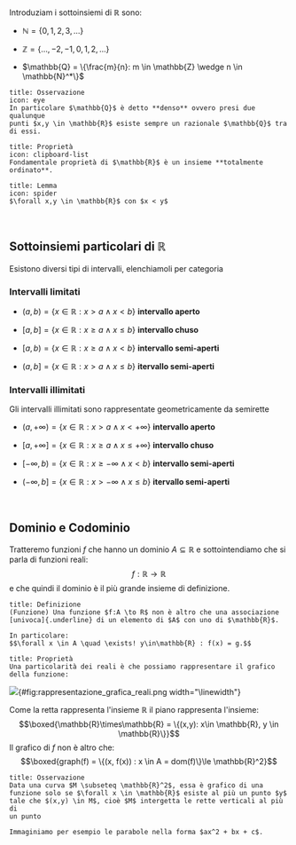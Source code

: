 Introduziam i sottoinsiemi di $\mathbb{R}$ sono:

-   $\mathbb{N} = \{0,1,2,3,\ldots\}$

-   $\mathbb{Z} = \{\ldots,-2,-1,0,1,2,\ldots\}$

-   $\mathbb{Q} = \{\frac{m}{n}: m \in \mathbb{Z} \wedge n \in \mathbb{N}^*\}$



```ad-quote
title: Osservazione
icon: eye
In particolare $\mathbb{Q}$ è detto **denso** ovvero presi due qualunque
punti $x,y \in \mathbb{R}$ esiste sempre un razionale $\mathbb{Q}$ tra
di essi.
```

```ad-note
title: Proprietà
icon: clipboard-list
Fondamentale proprietà di $\mathbb{R}$ è un insieme **totalmente
ordinato**.
```

```ad-note
title: Lemma
icon: spider
$\forall x,y \in \mathbb{R}$ con $x < y$
```



<div style="page-break-after: always; visibility:hidden">\pagebreak</div>

## Sottoinsiemi particolari di $\mathbb{R}$ 
Esistono diversi tipi di intervalli, elenchiamoli per categoria

### Intervalli limitati

-   $(a,b) = \{x \in \mathbb{R} : x>a \wedge x<b\}$ **intervallo aperto**

-   $[a,b] = \{x \in \mathbb{R} : x\ge a \wedge x\le b\}$ **intervallo
    chuso**

-   $[a,b) = \{x \in \mathbb{R} : x\ge a \wedge x<b\}$ **intervallo
    semi-aperti**

-   $(a,b] = \{x \in \mathbb{R} : x>a \wedge x\le b\}$ **itervallo
    semi-aperti**

### Intervalli illimitati

Gli intervalli illimitati sono rappresentate geometricamente da
semirette

-   $(a,+\infty) = \{x \in \mathbb{R} : x>a \wedge x<+\infty\}$
    **intervallo aperto**

-   $[a,+\infty] = \{x \in \mathbb{R} : x\ge a \wedge x\le +\infty\}$
    **intervallo chuso**

-   $[-\infty,b) = \{x \in \mathbb{R} : x\ge -\infty \wedge x<b\}$
    **intervallo semi-aperti**

-   $(-\infty,b] = \{x \in \mathbb{R} : x>-\infty \wedge x\le b\}$
    **itervallo semi-aperti**

<div style="page-break-after: always; visibility:hidden">\pagebreak</div>

## Dominio e Codominio
Tratteremo funzioni $f$ che hanno un dominio $A \subseteq \mathbb{R}$ e
sottointendiamo che si parla di funzioni reali:
$$f : \mathbb{R} \to \mathbb{R}$$ e che quindi il dominio è il più
grande insieme di definizione.

```ad-note
title: Definizione
(Funzione) Una funzione $f:A \to R$ non è altro che una associazione
[univoca]{.underline} di un elemento di $A$ con uno di $\mathbb{R}$.

In particolare:
$$\forall x \in A \quad \exists! y\in\mathbb{R} : f(x) = g.$$
```
```ad-note
title: Proprietà
Una particolarità dei reali è che possiamo rappresentare il grafico
della funzione:

```

![](rappresentazione_grafica_reali.png){#fig:rappresentazione_grafica_reali.png
width="\\linewidth"}

Come la retta rappresenta l'insieme $\mathbb{R}$ il piano rappresenta
l'insieme:
$$\boxed{\mathbb{R}\times\mathbb{R} = \{(x,y): x\in \mathbb{R}, y \in \mathbb{R}\}}$$
Il grafico di $f$ non è altro che:
$$\boxed{graph(f) = \{(x, f(x)) : x \in A = dom(f)\}\le \mathbb{R}^2}$$

```ad-note
title: Osservazione
Data una curva $M \subseteq \mathbb{R}^2$, essa è grafico di una
funzione solo se $\forall x \in \mathbb{R}$ esiste al più un punto $y$
tale che $(x,y) \in M$, cioè $M$ intergetta le rette verticali al più di
un punto

Immaginiamo per esempio le parabole nella forma $ax^2 + bx + c$.
```

